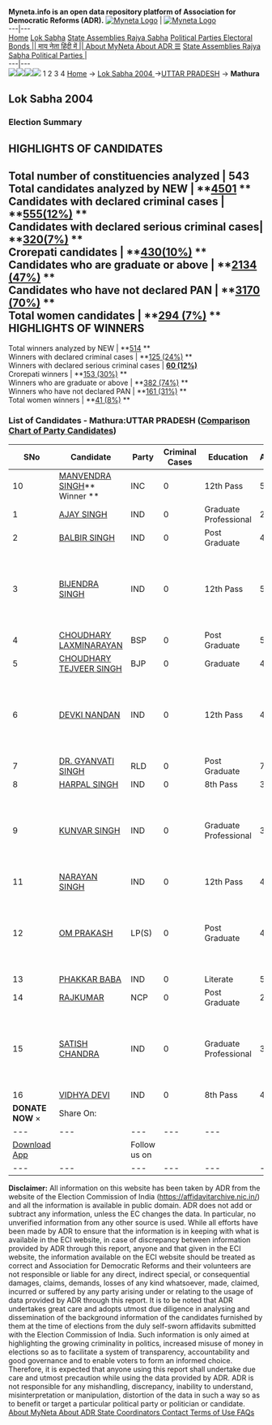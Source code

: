 **Myneta.info is an open data repository platform of Association for Democratic Reforms (ADR).**
[![Myneta Logo](https://www.myneta.info/lib/img/myneta-logo.png)](https://www.myneta.info/) | [![Myneta Logo](https://www.myneta.info/lib/img/adr-logo.png)](https://adrindia.org)  
---|---  
[Home](https://www.myneta.info/) [Lok Sabha](https://www.myneta.info/#ls "Lok Sabha") [ State Assemblies ](https://www.myneta.info/#sa "State Assemblies") [Rajya Sabha](https://www.myneta.info/#rs "Rajya Sabha") [Political Parties ](https://www.myneta.info/party "Political Parties") [ Electoral Bonds ](https://www.myneta.info/electoral_bonds "Electoral Bonds") [ || माय नेता हिंदी में || ](https://translate.google.co.in/translate?prev=hp&hl=en&js=y&u=www.myneta.info&sl=en&tl=hi&history_state0=) [ About MyNeta ](https://adrindia.org/content/about-myneta) [ About ADR ](https://adrindia.org/about-adr/who-we-are) [☰](javascript:void\(0\))
[ State Assemblies ](https://www.myneta.info/#sa "State Assemblies") [ Rajya Sabha ](https://www.myneta.info/#rs "Rajya Sabha") [ Political Parties ](https://www.myneta.info/party "Political Parties")
|   
---|---  
![](https://www.myneta.info/lib/img/banner/banner-1.png)![](https://www.myneta.info/lib/img/banner/banner-2.png)![](https://www.myneta.info/lib/img/banner/banner-3.png)![](https://www.myneta.info/lib/img/banner/banner-4.png)
1  2  3  4 
[Home](https://www.myneta.info/) → [Lok Sabha 2004 ](https://www.myneta.info/loksabha2004/)→[UTTAR PRADESH](https://www.myneta.info/loksabha2004/index.php?action=show_constituencies&state_id=24) → **Mathura**
### 
## Lok Sabha 2004 
###  Election Summary 
HIGHLIGHTS OF CANDIDATES  
---  
Total number of constituencies analyzed |  543   
Total candidates analyzed by NEW | **[4501](https://www.myneta.info/loksabha2004/index.php?action=summary&subAction=candidates_analyzed&sort=candidate#summary) **  
Candidates with declared criminal cases | **[555(12%)](https://www.myneta.info/loksabha2004/index.php?action=summary&subAction=crime&sort=candidate#summary) **  
Candidates with declared serious criminal cases| **[320(7%)](https://www.myneta.info/loksabha2004/index.php?action=summary&subAction=serious_crime&sort=candidate#summary) **  
Crorepati candidates | **[430(10%)](https://www.myneta.info/loksabha2004/index.php?action=summary&subAction=crorepati&sort=candidate#summary) **  
Candidates who are graduate or above | **[2134 (47%)](https://www.myneta.info/loksabha2004/index.php?action=summary&subAction=education&sort=candidate#summary) **  
Candidates who have not declared PAN | **[3170 (70%)](https://www.myneta.info/loksabha2004/index.php?action=summary&subAction=without_pan&sort=candidate#summary) **  
Total women candidates | **[294 (7%)](https://www.myneta.info/loksabha2004/index.php?action=summary&subAction=women_candidate&sort=candidate#summary) **  
HIGHLIGHTS OF WINNERS  
---  
Total winners analyzed by NEW | **[514](https://www.myneta.info/loksabha2004/index.php?action=summary&subAction=winner_analyzed&sort=candidate#summary) **  
Winners with declared criminal cases | **[125 (24%)](https://www.myneta.info/loksabha2004/index.php?action=summary&subAction=winner_crime&sort=candidate#summary) **  
Winners with declared serious criminal cases | **[60 (12%)](https://www.myneta.info/loksabha2004/index.php?action=summary&subAction=winner_serious_crime&sort=candidate#summary)**  
Crorepati winners | **[153 (30%)](https://www.myneta.info/loksabha2004/index.php?action=summary&subAction=winner_crorepati&sort=candidate#summary) **  
Winners who are graduate or above | **[382 (74%)](https://www.myneta.info/loksabha2004/index.php?action=summary&subAction=winner_education&sort=candidate#summary) **  
Winners who have not declared PAN | **[161 (31%)](https://www.myneta.info/loksabha2004/index.php?action=summary&subAction=winner_without_pan&sort=candidate#summary) **  
Total women winners | **[41 (8%)](https://www.myneta.info/loksabha2004/index.php?action=summary&subAction=winner_women&sort=candidate#summary) **  
### List of Candidates - Mathura:UTTAR PRADESH ([Comparison Chart of Party Candidates](https://www.myneta.info/loksabha2004/comparisonchart.php?constituency_id=486))
SNo | Candidate| Party| Criminal Cases| Education| Age| Total Assets| Liabilities  
---|---|---|---|---|---|---|---  
10  | [MANVENDRA SINGH](https://www.myneta.info/loksabha2004/candidate.php?candidate_id=4662)** Winner ** | INC | 0 | 12th Pass| 56 | Rs 1,53,87,530 ~ 1 Crore+ | Rs 2,81,228 ~ 2 Lacs+  
1  | [AJAY SINGH](https://www.myneta.info/loksabha2004/candidate.php?candidate_id=4677) | IND | 0 | Graduate Professional| 26 | Rs 12,05,519 ~ 12 Lacs+ | Rs 0 ~   
2  | [BALBIR SINGH](https://www.myneta.info/loksabha2004/candidate.php?candidate_id=4673) | IND | 0 | Post Graduate| 40 | Rs 40,500 ~ 40 Thou+ | Rs 4,000 ~ 4 Thou+  
3  | [BIJENDRA SINGH](https://www.myneta.info/loksabha2004/candidate.php?candidate_id=4670) | IND | 0 | 12th Pass| 54 | ![](https://myneta.info/image_v2.php?myneta_folder=loksabha2004&candidate_id=4670&col=ta) | ![](https://myneta.info/image_v2.php?myneta_folder=loksabha2004&candidate_id=4670&col=lia)  
4  | [CHOUDHARY LAXMINARAYAN](https://www.myneta.info/loksabha2004/candidate.php?candidate_id=4663) | BSP | 0 | Post Graduate| 51 | Rs 67,02,014 ~ 67 Lacs+ | Rs 90,000 ~ 90 Thou+  
5  | [CHOUDHARY TEJVEER SINGH](https://www.myneta.info/loksabha2004/candidate.php?candidate_id=4665) | BJP | 0 | Graduate| 45 | Rs 1,18,82,062 ~ 1 Crore+ | Rs 27,07,079 ~ 27 Lacs+  
6  | [DEVKI NANDAN](https://www.myneta.info/loksabha2004/candidate.php?candidate_id=4676) | IND | 0 | 12th Pass| 43 | ![](https://myneta.info/image_v2.php?myneta_folder=loksabha2004&candidate_id=4676&col=ta) | ![](https://myneta.info/image_v2.php?myneta_folder=loksabha2004&candidate_id=4676&col=lia)  
7  | [DR. GYANVATI SINGH](https://www.myneta.info/loksabha2004/candidate.php?candidate_id=4664) | RLD | 0 | Post Graduate| 70 | Rs 24,10,768 ~ 24 Lacs+ | Rs 0 ~   
8  | [HARPAL SINGH](https://www.myneta.info/loksabha2004/candidate.php?candidate_id=4666) | IND | 0 | 8th Pass| 31 | Rs 3,46,000 ~ 3 Lacs+ | Rs 0 ~   
9  | [KUNVAR SINGH](https://www.myneta.info/loksabha2004/candidate.php?candidate_id=4671) | IND | 0 | Graduate Professional| 38 | ![](https://myneta.info/image_v2.php?myneta_folder=loksabha2004&candidate_id=4671&col=ta) | ![](https://myneta.info/image_v2.php?myneta_folder=loksabha2004&candidate_id=4671&col=lia)  
11  | [NARAYAN SINGH](https://www.myneta.info/loksabha2004/candidate.php?candidate_id=4672) | IND | 0 | 12th Pass| 40 | Rs 20,000 ~ 20 Thou+ | Rs 60,000 ~ 60 Thou+  
12  | [OM PRAKASH](https://www.myneta.info/loksabha2004/candidate.php?candidate_id=4667) | LP(S) | 0 | Post Graduate| 46 | ![](https://myneta.info/image_v2.php?myneta_folder=loksabha2004&candidate_id=4667&col=ta) | ![](https://myneta.info/image_v2.php?myneta_folder=loksabha2004&candidate_id=4667&col=lia)  
13  | [PHAKKAR BABA](https://www.myneta.info/loksabha2004/candidate.php?candidate_id=4675) | IND | 0 | Literate| 58 | Rs 15,000 ~ 15 Thou+ | Rs 0 ~   
14  | [RAJKUMAR](https://www.myneta.info/loksabha2004/candidate.php?candidate_id=4668) | NCP | 0 | Post Graduate| 29 | Rs 2,66,830 ~ 2 Lacs+ | Rs 0 ~   
15  | [SATISH CHANDRA](https://www.myneta.info/loksabha2004/candidate.php?candidate_id=4669) | IND | 0 | Graduate Professional| 38 | ![](https://myneta.info/image_v2.php?myneta_folder=loksabha2004&candidate_id=4669&col=ta) | ![](https://myneta.info/image_v2.php?myneta_folder=loksabha2004&candidate_id=4669&col=lia)  
16  | [VIDHYA DEVI](https://www.myneta.info/loksabha2004/candidate.php?candidate_id=4674) | IND | 0 | 8th Pass| 40 | Rs 5,49,004 ~ 5 Lacs+ | Rs 18,000 ~ 18 Thou+  
|  **DONATE NOW** × |  Share On:  | [](https://api.whatsapp.com/send?text=https%3A%2F%2Fmyneta.info%2Fpunjab2022%2Findex.php%3Faction%3Dshow_constituencies%26state_id%3D19) | [](https://www.facebook.com/sharer/sharer.php?u=https%3A%2F%2Fmyneta.info%2Fpunjab2022%2Findex.php%3Faction%3Dshow_constituencies%26state_id%3D19) | [](https://twitter.com/share?url=https%3A%2F%2Fmyneta.info%2Fpunjab2022%2Findex.php%3Faction%3Dshow_constituencies%26state_id%3D19)  
---|---|---|---|---  
| [ Download App ](https://play.google.com/store/apps/details?id=com.webrosoft.myneta1&pcampaignid=pcampaignidMKT-Other-global-all-co-prtnr-py-PartBadge-Mar2515-1) | [](https://play.google.com/store/apps/details?id=com.webrosoft.myneta1&pcampaignid=pcampaignidMKT-Other-global-all-co-prtnr-py-PartBadge-Mar2515-1) |  Follow us on  | [](https://www.facebook.com/adrindia.org/) | [](https://twitter.com/adrspeaks) | [](https://groups.google.com/g/national-election-watch?hl=en&pli=1) | [](https://www.instagram.com/adrspeaks/) | [](https://www.youtube.com/user/adrspeaks) | [](https://sharechat.com/profile/adrspeaks)  
---|---|---|---|---|---|---|---|---  
**Disclaimer:** All information on this website has been taken by ADR from the website of the Election Commission of India (https://affidavitarchive.nic.in/) and all the information is available in public domain. ADR does not add or subtract any information, unless the EC changes the data. In particular, no unverified information from any other source is used. While all efforts have been made by ADR to ensure that the information is in keeping with what is available in the ECI website, in case of discrepancy between information provided by ADR through this report, anyone and that given in the ECI website, the information available on the ECI website should be treated as correct and Association for Democratic Reforms and their volunteers are not responsible or liable for any direct, indirect special, or consequential damages, claims, demands, losses of any kind whatsoever, made, claimed, incurred or suffered by any party arising under or relating to the usage of data provided by ADR through this report. It is to be noted that ADR undertakes great care and adopts utmost due diligence in analysing and dissemination of the background information of the candidates furnished by them at the time of elections from the duly self-sworn affidavits submitted with the Election Commission of India. Such information is only aimed at highlighting the growing criminality in politics, increased misuse of money in elections so as to facilitate a system of transparency, accountability and good governance and to enable voters to form an informed choice. Therefore, it is expected that anyone using this report shall undertake due care and utmost precaution while using the data provided by ADR. ADR is not responsible for any mishandling, discrepancy, inability to understand, misinterpretation or manipulation, distortion of the data in such a way so as to benefit or target a particular political party or politician or candidate. 
[ About MyNeta ](https://adrindia.org/content/about-myneta) [ About ADR ](https://adrindia.org/about-adr/who-we-are) [ State Coordinators ](https://adrindia.org/about-adr/state-coordinators) [ Contact ](https://adrindia.org/contact-us) [ Terms of Use ](https://adrindia.org/content/adr-terms-use) [ FAQs ](https://adrindia.org/content/faqs)
